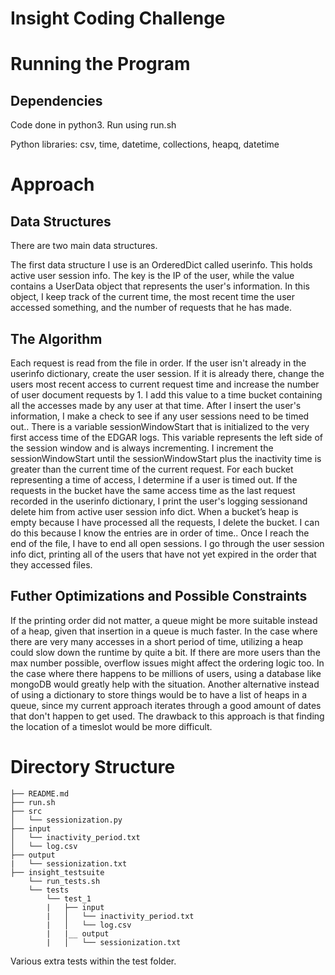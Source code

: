 # Insight Coding Challenge

# Running the Program

## Dependencies
Code done in python3. Run using run.sh

Python libraries: csv, time, datetime, collections, heapq, datetime
# Approach

## Data Structures
There are two main data structures.

The first data structure I use is an OrderedDict called userinfo. This holds active user session info. The key is the IP of the user, while the value contains a UserData object that represents the user's information. In this object, I keep track of the current time, the most recent time the user accessed something, and the number of requests that he has made.

## The Algorithm
Each request is read from the file in order. If the user isn't already in the userinfo dictionary, create the user session. If it is already there, change the users most recent access to current request time and increase the number of user document requests by 1. I add this value to a time bucket containing all the accesses made by any user at that time. After I insert the user's information, I make a check to see if any user sessions need to be timed out.. There is a variable sessionWindowStart that is initialized to the very first access time of the EDGAR logs. This variable represents the left side of the session window and is always incrementing. I increment the sessionWindowStart until the sessionWindowStart plus the inactivity time is greater than the current time of the current request. For each bucket representing a time of access, I determine if a user is timed out. If the requests in the bucket have the same access time as the last request recorded  in the userinfo dictionary, I print the user's logging sessionand delete him from active user session info dict. When a bucket’s heap is empty because I have processed all the requests, I delete the bucket. I can do this because I know the entries are in order of time.. Once I reach the end of the file, I have to end all open sessions. I go through the user session info dict, printing all of the users that have not yet expired in the order that they accessed files.

## Futher Optimizations and Possible Constraints
If the printing order did not matter, a queue might be more suitable instead of a heap, given that insertion in a queue is much faster. In the case where there are very many accesses in a short period of time, utilizing a heap could slow down the runtime by quite a bit. If there are more users than the max number possible, overflow issues might affect the ordering logic too. In the case where there happens to be millions of users, using a database like mongoDB would greatly help with the situation. Another alternative instead of using a dictionary to store things would be to have a list of heaps in a queue, since my current approach iterates through a good amount of dates that don't happen to get used. The drawback to this approach is that finding the location of a timeslot would be more difficult.

# Directory Structure

    ├── README.md
    ├── run.sh
    ├── src
    │   └── sessionization.py
    ├── input
    │   └── inactivity_period.txt
    │   └── log.csv
    ├── output
    |   └── sessionization.txt
    ├── insight_testsuite
        └── run_tests.sh
        └── tests
            └── test_1
            |   ├── input
            |   │   └── inactivity_period.txt
            |   │   └── log.csv
            |   |__ output
            |   │   └── sessionization.txt

Various extra tests within the test folder.
